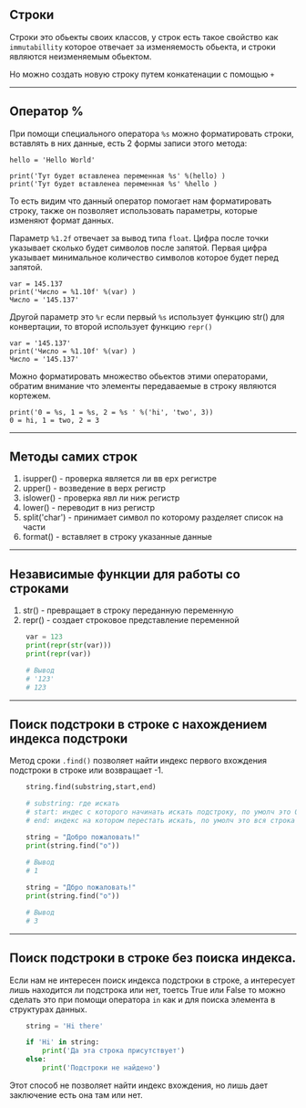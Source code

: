  Строки 
---
Строки это обьекты своих классов, у строк есть такое свойство как
`immutabillity` которое отвечает за изменяемость обьекта, и строки
являются неизменяемым обьектом.

Но можно создать новую строку путем конкатенации с помощью `+`

---

Оператор %
---
При помощи специального оператора `%s` можно форматировать строки, вставлять 
в них данные, есть 2 формы записи этого метода:

    hello = 'Hello World'

    print('Тут будет вставленеа переменная %s' %(hello) )
    print('Тут будет вставленеа переменная %s' %hello )

То есть видим что данный оператор помогает нам форматировать строку, также он
позволяет использовать параметры, которые изменяют формат данных. 

Параметр `%1.2f` отвечает за вывод типа `float`. Цифра после точки указывает 
сколько будет символов после запятой. Первая цифра указывает минимальное 
количество символов которое будет перед запятой.

    var = 145.137
    print('Число = %1.10f' %(var) )
    Число = '145.137'

Другой параметр это `%r` если первый `%s` использует функцию str() для 
конвертации, то второй использует функцию `repr()`

    var = '145.137'
    print('Число = %1.10f' %(var) )
    Число = '145.137'

Можно форматировать множество обьектов этими операторами, обратим внимание что 
элементы передаваемые в строку являются кортежем.

    print('0 = %s, 1 = %s, 2 = %s ' %('hi', 'two', 3))
    0 = hi, 1 = two, 2 = 3 

---

Методы самих строк
---

1) isupper() - проверка является ли вв ерх регистре
2) upper() - возведение в верх регистр
3) islower() - проверка явл ли ниж регистр
4) lower() - переводит в низ регистр
5) split('char') - принимает символ по которому разделяет список на части
6) format() - вставляет в строку указанные данные

---


Независимые функции для работы со строками
---
1) str() - превращает в строку переданную переменную
2) repr() - создает строковое представление переменной

```python
    var = 123
    print(repr(str(var)))
    print(repr(var))

    # Вывод
    # '123'
    # 123
```

---

Поиск подстроки в строке с нахождением индекса подстроки
---
Метод сроки `.find()` позволяет найти индекс первого вхождения подстроки в 
строке или возвращает -1.

```python
    string.find(substring,start,end)

    # substring: где искать
    # start: индес с которого начинать искать подстроку, по умолч это 0
    # end: индекс на котором перестать искать, по умолч это вся строка

    string = "Добро пожаловать!"
    print(string.find("о"))
   
    # Вывод
    # 1

    string = "Дбро пожаловать!"
    print(string.find("о"))

    # Вывод
    # 3
```

---

Поиск подстроки в строке без поиска индекса.
--- 
Если нам не интересен поиск индекса подстроки в строке, а интересует лишь 
находится ли подстрока или нет, тоетсь True или False то можно сделать это 
при помощи оператора `in` как и для поиска элемента в структурах данных.

```python
    string = 'Hi there'

    if 'Hi' in string:
        print('Да эта строка присутствует')
    else:
        print('Подстроки не найдено')
```

Этот способ не позволяет найти индекс вхождения, но лишь дает заключение есть 
она там или нет.